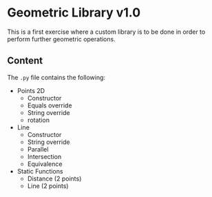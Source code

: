 # Geometric Library v1.0

This is a first exercise where a custom library is to be done in order to perform further geometric operations. <br />

## Content

The `.py` file contains the following: <br />

- Points 2D
  - Constructor
  - Equals override
  - String override
  - rotation
- Line
  - Constructor
  - String override
  - Parallel
  - Intersection
  - Equivalence
- Static Functions
  - Distance (2 points)
  - Line (2 points)
